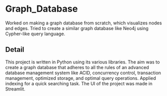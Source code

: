 # Graph_Database
Worked on making a graph database from scratch, which visualizes nodes and edges. Tried to create a similar graph database like Neo4j using Cypher-like query language.

## Detail
This project is written in Python using its various libraries. The aim was to create a graph database that adheres to all the rules of an advanced database management system like ACID, concurrency control, transaction management, optimized storage, and optimal query operations. Applied indexing for a quick searching task. The UI of the project was made in Streamlit.
